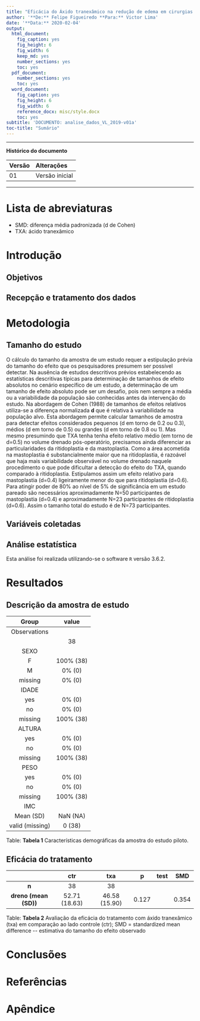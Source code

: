 ```yaml
---
title: "Eficácia do Áxido tranexâmico na redução de edema em cirurgias plásticas de prótese mamária: projeto piloto"
author: '**De:** Felipe Figueiredo **Para:** Victor Lima'
date: '**Data:** 2020-02-04'
output:
  html_document:
    fig_caption: yes
    fig_height: 6
    fig_width: 6
    keep_md: yes
    number_sections: yes
    toc: yes
  pdf_document:
    number_sections: yes
    toc: yes
  word_document:
    fig_caption: yes
    fig_height: 6
    fig_width: 6
    reference_docx: misc/style.docx
    toc: yes
subtitle: 'DOCUMENTO: analise_dados_VL_2019-v01a'
toc-title: "Sumário"
---
```




---

**Histórico do documento**


|Versão |Alterações     |
|:------|:--------------|
|01     |Versão inicial |

---

<!-- # Assinaturas -->





# Lista de abreviaturas

- SMD: diferença média padronizada (d de Cohen)
- TXA: ácido tranexâmico

# Introdução

## Objetivos

## Recepção e tratamento dos dados

# Metodologia

## Tamanho do estudo

O cálculo do tamanho da amostra de um estudo requer a estipulação prévia do tamanho do efeito que os pesquisadores presumem ser possível detectar.
Na ausência de estudos descritivos prévios estabelecendo as estatísticas descritivas típicas para determinação de tamanhos de efeito absolutos no cenário específico de um estudo, a determinação de um tamanho de efeito absoluto pode ser um desafio, pois nem sempre a média ou a variabilidade da população são conhecidas antes da intervenção do estudo.
Na abordagem de Cohen (1988) de tamanhos de efeitos relativos utiliza-se a diferença normalizada **d** que é relativa à variabilidade na população alvo.
Esta abordagem permite calcular tamanhos de amostra para detectar efeitos considerados pequenos (d em torno de 0.2 ou 0.3), médios (d em torno de 0.5) ou grandes (d em torno de 0.8 ou 1).
Mas mesmo presumindo que TXA tenha tenha efeito relativo médio (em torno de d=0.5) no volume drenado pós-operatório, precisamos ainda diferenciar as particularidades da ritidoplastia e da mastoplastia.
Como a área acometida na mastoplastia é substancialmente maior que na ritidoplastia, é razoável que haja mais variabilidade observável no volume drenado naquele procedimento o que pode dificultar a detecção do efeito do TXA, quando comparado à ritidoplastia.
Estipulamos assim um efeito relativo para mastoplastia (d=0.4) ligeiramente menor do que para ritidoplastia (d=0.6).
Para atingir poder de 80% ao nível de 5% de significância em um estudo pareado são necessários aproximadamente N=50 participantes de mastoplastia (d=0.4) e aproximadamente N=23 participantes de ritidoplastia (d=0.6).
Assim o tamanho total do estudo é de N=73 participantes.

## Variáveis coletadas

## Análise estatística

Esta análise foi realizada utilizando-se o software `R` versão 3.6.2.

# Resultados

## Descrição da amostra de estudo


|      Group      |   value   |
|:---------------:|:---------:|
|  Observations   |           |
|                 |    38     |
|      SEXO       |           |
|        F        | 100% (38) |
|        M        |  0% (0)   |
|     missing     |  0% (0)   |
|      IDADE      |           |
|       yes       |  0% (0)   |
|       no        |  0% (0)   |
|     missing     | 100% (38) |
|     ALTURA      |           |
|       yes       |  0% (0)   |
|       no        |  0% (0)   |
|     missing     | 100% (38) |
|      PESO       |           |
|       yes       |  0% (0)   |
|       no        |  0% (0)   |
|     missing     | 100% (38) |
|       IMC       |           |
|    Mean (SD)    | NaN (NA)  |
| valid (missing) |  0 (38)   |

Table: **Tabela 1** Características demográficas da amostra do estudo piloto.

## Eficácia do tratamento


|        &nbsp;         |      ctr      |      txa      |   p   | test |  SMD  |
|:---------------------:|:-------------:|:-------------:|:-----:|:----:|:-----:|
|         **n**         |      38       |      38       |       |      |       |
| **dreno (mean (SD))** | 52.71 (18.63) | 46.58 (15.90) | 0.127 |      | 0.354 |

Table: **Tabela 2** Avaliação da eficácia do tratamento com áxido tranexâmico (txa) em comparação ao lado controle (ctr);
SMD = standardized mean difference -- estimativa do tamanho do efeito observado

<!-- # Exceções e Desvios do teste -->

# Conclusões


# Referências

# Apêndice


